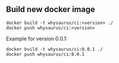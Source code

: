 ## Build new docker image

```
docker build -t whysaurus/ci:<version> ./
docker push whysaurus/ci:<version>
```

Example for version 0.0.1:

```
docker build -t whysaurus/ci:0.0.1 ./
docker push whysaurus/ci:0.0.1
```
